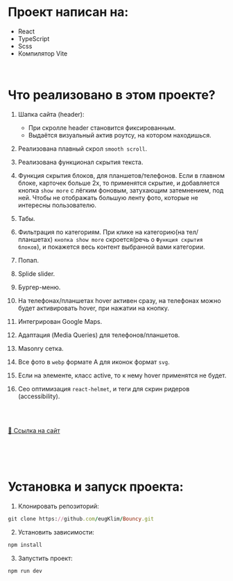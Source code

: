# Проект написан на:
  - React
  - TypeScript
  - Scss
  - Компилятор Vite

<br>

# Что реализовано в этом проекте?

1. Шапка сайта (header):
   - При скролле header становится фиксированным.
   - Выдаётся визуальный актив роутсу, на котором находишься.

2. Реализована плавный скрол `smooth scroll`.

3. Реализована функционал скрытия текста.

4. Функция скрытия блоков, для планшетов/телефонов. Если в главном блоке, карточек больше 2х, то применятся скрытие, и добавляется кнопка `show more` с лёгким фоновым, затухающим затемнением, под ней. Чтобы не отображать большую ленту фото, которые не интересны пользователю.

5. Табы.

6. Фильтрация по категориям. При клике на категорию(на тел/планшетах) `кнопка show more` скроется(речь о `Функция скрытия блоков`), и покажется весь контент выбранной вами категории. 

7. Попап.

8. Splide slider.

9. Бургер-меню.

10. На телефонах/планшетах hover активен сразу, на телефонах можно будет активировать hover, при нажатии на кнопку.

11. Интегрирован Google Maps.

12. Адаптация (Media Queries) для телефонов/планшетов.

13. Masonry сетка.

14. Все фото в `webp` формате А для иконок формат `svg`.

15. Если на элементе, класс active, то к нему hover применятся не будет.

16. Сео оптимизация `react-helmet`, и теги для скрин ридеров (accessibility).


<br>

<br>


[🔗 Ссылка на сайт](https://bouncyy.vercel.app/home)

<br>

<br>

<br>

# Установка и запуск проекта:

1. Клонировать репозиторий:

```ruby
git clone https://github.com/eugKlim/Bouncy.git
```

2. Установить зависимости:

```ruby
npm install
```

3. Запустить проект:

```ruby
npm run dev
```
